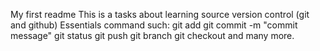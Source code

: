 My first readme
This is a tasks about learning source version control (git and github)
Essentials command such:
git add
git commit -m "commit message"
git status
git push 
git branch 
git checkout and many more.
             
